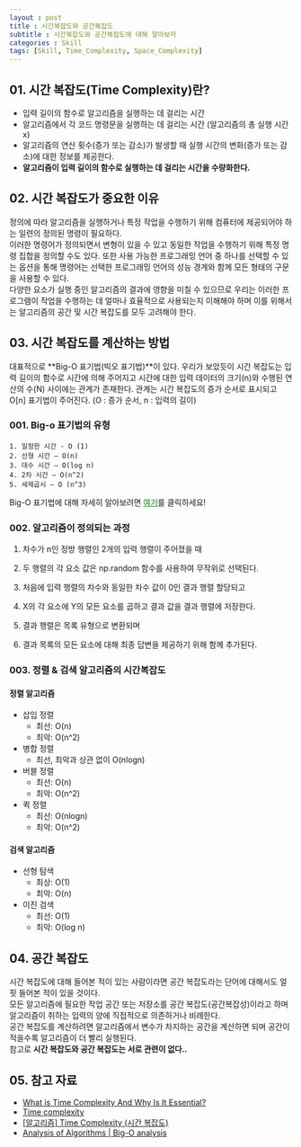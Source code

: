```yaml
---
layout : post
title : 시간복잡도와 공간복잡도
subtitle : 시간복잡도와 공간복잡도에 대해 알아보자
categories : Skill
tags: [Skill, Time_Complexity, Space_Complexity]
---
```


## 01. 시간 복잡도(Time Complexity)란?
- 입력 길이의 함수로 알고리즘을 실행하는 데 걸리는 시간
- 알고리즘에서 각 코드 명령문을 실행하는 데 걸리는 시간 (알고리즘의 총 실행 시간 x)
- 알고리즘의 연산 횟수(증가 또는 감소)가 발생할 때 실행 시간의 변화(증가 또는 감소)에 대한 정보를 제공한다.
- **알고리즘이 입력 길이의 함수로 실행하는 데 걸리는 시간을 수량화한다.**
  
## 02. 시간 복잡도가 중요한 이유
정의에 따라 알고리즘을 실행하거나 특정 작업을 수행하기 위해 컴퓨터에 제공되어야 하는 일련의 정의된 명령이 필요하다.  
이러한 명령어가 정의되면서 변형이 있을 수 있고 동일한 작업을 수행하기 위해 특정 명령 집합을 정의할 수도 있다. 또한 사용 가능한 프로그래밍 언어 중 하나를 선택할 수 있는 옵션을 통해 명령어는 선택한 프로그래밍 언어의 성능 경계와 함께 모든 형태의 구문을 사용할 수 있다.   
다양한 요소가 실행 중인 알고리즘의 결과에 영향을 미칠 수 있으므로 우리는 이러한 프로그램이 작업을 수행하는 데 얼마나 효율적으로 사용되는지 이해해야 하며 이를 위해서는 알고리즘의 공간 및 시간 복잡도를 모두 고려해야 한다.   

## 03. 시간 복잡도를 계산하는 방법
대표적으로 **Big-O 표기법(빅오 표기법)**이 있다. 우리가 보았듯이 시간 복잡도는 입력 길이의 함수로 시간에 의해 주어지고 시간에 대한 입력 데이터의 크기(n)와 수행된 연산의 수(N) 사이에는 관계가 존재한다. 관계는 시간 복잡도의 증가 순서로 표시되고 O[n] 표기법이 주어진다. (O : 증가 순서, n : 입력의 길이)  

### 001. Big-o 표기법의 유형

```
1. 일정한 시간 - O (1)
2. 선형 시간 – O(n)
3. 대수 시간 – O(log n)
4. 2차 ​​시간 – O(n^2)
5. 세제곱시 – O (n^3)
```

Big-O 표기법에 대해 자세히 알아보려면 <a href="https://www.geeksforgeeks.org/analysis-algorithms-big-o-analysis/" target="_blank" rel="noopener noreferrer" style="color : green">여기</a>를 클릭하세요!

### 002. 알고리즘이 정의되는 과정

1. 차수가 n인 정방 행렬인 2개의 입력 행렬이 주어졌을 때  

2. 두 행렬의 각 요소 값은 np.random 함수를 사용하여 무작위로 선택된다.

3. 처음에 입력 행렬의 차수와 동일한 차수 값이 0인 결과 행렬 할당되고

4. X의 각 요소에 Y의 모든 요소를 ​​곱하고 결과 값을 결과 행렬에 저장한다.

5. 결과 행렬은 목록 유형으로 변환되며 

6. 결과 목록의 모든 요소에 대해 최종 답변을 제공하기 위해 함께 추가된다.

### 003. 정렬 & 검색 알고리즘의 시간복잡도

#### 정렬 알고리즘

- 삽입 정렬
  - 최선: O(n)
  - 최악: O(n^2)
- 병합 정렬
  - 최선, 최악과 상관 없이 O(nlogn)
- 버블 정렬
  - 최선: O(n)
  - 최악: O(n^2)
- 퀵 정렬
  - 최선: O(nlogn)
  - 최악: O(n^2)

#### 검색 알고리즘

- 선형 탐색
  - 최상: O(1)
  - 최악: O(n)
- 이진 검색
  - 최선: O(1)
  - 최악: O(log n)

## 04. 공간 복잡도
시간 복잡도에 대해 들어본 적이 있는 사람이라면 공간 복잡도라는 단어에 대해서도 얼핏 들어본 적이 있을 것이다.   
모든 알고리즘에 필요한 작업 공간 또는 저장소를 공간 복잡도(공간복잡성)이라고 하며 알고리즘이 취하는 입력의 양에 직접적으로 의존하거나 비례한다.   
공간 복잡도를 계산하려면 알고리즘에서 변수가 차지하는 공간을 계산하면 되며 공간이 적을수록 알고리즘이 더 빨리 실행된다.  
참고로 **시간 복잡도와 공간 복잡도는 서로 관련이 없다..**

## 05. 참고 자료
- [What is Time Complexity And Why Is It Essential?](https://www.mygreatlearning.com/blog/why-is-time-complexity-essential/)
- [Time complexity](https://en.wikipedia.org/wiki/Time_complexity)
- [[알고리즘] Time Complexity (시간 복잡도)](https://hanamon.kr/%EC%95%8C%EA%B3%A0%EB%A6%AC%EC%A6%98-time-complexity-%EC%8B%9C%EA%B0%84-%EB%B3%B5%EC%9E%A1%EB%8F%84/)
- [Analysis of Algorithms | Big-O analysis](https://www.geeksforgeeks.org/analysis-algorithms-big-o-analysis/)